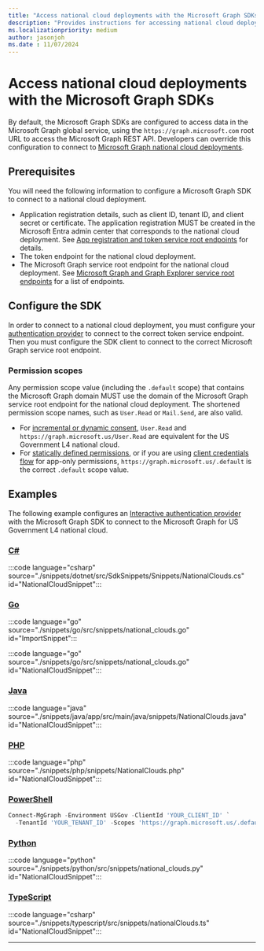 ```yaml
---
title: "Access national cloud deployments with the Microsoft Graph SDKs"
description: "Provides instructions for accessing national cloud deployments using the Microsoft Graph SDKs."
ms.localizationpriority: medium
author: jasonjoh
ms.date : 11/07/2024
---
```


<!-- markdownlint-disable MD051 -->

# Access national cloud deployments with the Microsoft Graph SDKs

By default, the Microsoft Graph SDKs are configured to access data in the Microsoft Graph global service, using the `https://graph.microsoft.com` root URL to access the Microsoft Graph REST API. Developers can override this configuration to connect to [Microsoft Graph national cloud deployments](../deployments.md).

## Prerequisites

You will need the following information to configure a Microsoft Graph SDK to connect to a national cloud deployment.

- Application registration details, such as client ID, tenant ID, and client secret or certificate. The application registration MUST be created in the Microsoft Entra admin center that corresponds to the national cloud deployment. See [App registration and token service root endpoints](../deployments.md#app-registration-and-token-service-root-endpoints) for details.
- The token endpoint for the national cloud deployment.
- The Microsoft Graph service root endpoint for the national cloud deployment. See [Microsoft Graph and Graph Explorer service root endpoints](../deployments.md#microsoft-graph-and-graph-explorer-service-root-endpoints) for a list of endpoints.

## Configure the SDK

In order to connect to a national cloud deployment, you must configure your [authentication provider](choose-authentication-providers.md) to connect to the correct token service endpoint. Then you must configure the SDK client to connect to the correct Microsoft Graph service root endpoint.

### Permission scopes

Any permission scope value (including the `.default` scope) that contains the Microsoft Graph domain MUST use the domain of the Microsoft Graph service root endpoint for the national cloud deployment. The shortened permission scope names, such as `User.Read` or `Mail.Send`, are also valid.

- For [incremental or dynamic consent](/azure/active-directory/develop/consent-types-developer#incremental-and-dynamic-user-consent), `User.Read` and `https://graph.microsoft.us/User.Read` are equivalent for the US Government L4 national cloud.
- For [statically defined permissions](/azure/active-directory/develop/consent-types-developer#request-the-permissions-in-the-app-registration-portal), or if you are using [client credentials flow](/azure/active-directory/develop/v2-oauth2-client-creds-grant-flow) for app-only permissions, `https://graph.microsoft.us/.default` is the correct `.default` scope value.

## Examples

The following example configures an [Interactive authentication provider](choose-authentication-providers.md#interactive-provider) with the Microsoft Graph SDK to connect to the Microsoft Graph for US Government L4 national cloud.

### [C#](#tab/csharp)

:::code language="csharp" source="./snippets/dotnet/src/SdkSnippets/Snippets/NationalClouds.cs" id="NationalCloudSnippet":::

### [Go](#tab/go)

:::code language="go" source="./snippets/go/src/snippets/national_clouds.go" id="ImportSnippet":::

:::code language="go" source="./snippets/go/src/snippets/national_clouds.go" id="NationalCloudSnippet":::

### [Java](#tab/java)

:::code language="java" source="./snippets/java/app/src/main/java/snippets/NationalClouds.java" id="NationalCloudSnippet":::

### [PHP](#tab/PHP)

:::code language="php" source="./snippets/php/snippets/NationalClouds.php" id="NationalCloudSnippet":::

### [PowerShell](#tab/powershell)

```powershell
Connect-MgGraph -Environment USGov -ClientId 'YOUR_CLIENT_ID' `
  -TenantId 'YOUR_TENANT_ID' -Scopes 'https://graph.microsoft.us/.default'
```

### [Python](#tab/python)

:::code language="python" source="./snippets/python/src/snippets/national_clouds.py" id="NationalCloudSnippet":::

### [TypeScript](#tab/typescript)

:::code language="csharp" source="./snippets/typescript/src/snippets/nationalClouds.ts" id="NationalCloudSnippet":::

---
